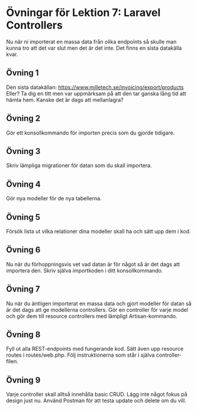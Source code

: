 # Övningar för Lektion 7: Laravel Controllers
Nu när ni importerat en massa data från olika endpoints så skulle man kunna tro att det var slut men det är det inte.
Det finns en sista datakälla kvar.
## Övning 1
Den sista datakällan: https://www.milletech.se/invoicing/export/products
Eller? Ta dig en titt men var uppmärksam på att den tar ganska lång tid att hämta hem.
Kanske det är dags att mellanlagra?
## Övning 2
Gör ett konsollkommando för importen precis som du gjorde tidigare.
## Övning 3
Skriv lämpliga migrationer för datan som du skall importera.
## Övning 4
Gör nya modeller för de nya tabellerna.
## Övning 5
Försök lista ut vilka relationer dina modeller skall ha och sätt upp dem i kod.
## Övning 6
Nu när du förhoppningsvis vet vad datan är för något så är det dags att importera den.
Skriv själva importkoden i ditt konsollkommando.
## Övning 7
Nu när du äntligen importerat en massa data och gjort modeller för datan så är det dags att ge modellerna controllers.
Gör en controller för varje model och gör dem till resource controllers med lämpligt Artisan-kommando.
## Övning 8
Fyll ut alla REST-endpoints med fungerande kod. Sätt även upp resource routes i routes/web.php.
Följ instruktionerna som står i själva controller-filen.
## Övning 9
Varje controller skall alltså innehålla basic CRUD. Lägg inte något fokus på design just nu.
Använd Postman för att testa update och delete om du vill.